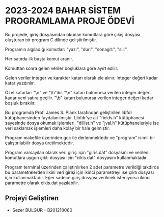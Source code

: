 # 2023-2024 BAHAR SİSTEM PROGRAMLAMA PROJE ÖDEVİ

Bu projede, giriş dosyasından okunan komutlara göre çıkış dosyası oluşturan bir program C
dilinde geliştirilmiştir.

Programın algıladığı komutlar: "yaz:", "dur:", "sonagit:", "sil:".

Her satırda ilk başta komut aranır.

Komuttan sonra gelen veriler boşluklara göre ayırt edilir.

Gelen veriler integer ve karakter katarı olarak ele alınır. Integer değeri kadar katar yazdırılır. 

Özel katarlar: "\n" ve "\b"dir. "\n" katarı bulunursa verilen integer değeri kadar yeni satıra geçilir. "\b" katarı bulunursa verilen integer değeri kadar boşluk bırakılır.

Bu programda Prof. James S. Plank tarafından geliştirilen libfdr kütüphanesinden faydalanılmıştır. Libfdr'ye ait "fields.h" kütüphanesi sayesinde dosya okumak işlemleri, "dlllist.h" ve "jval.h" kütüphaneleriyle ise veri saklamak işlemleri daha kolay bir hale gelmiştir.

Program makefile üzerinden gcc ile derlenmektedir ve "program" isimli bir çalıştırılabilir dosya üretilmektedir. 

Program varsayılan olarak veri girişi için "giris.dat" dosyasını ve verilen komutlara uygun çıktı dosyası için "cikis.dat" dosyasını kullanmaktadır.

Program terminal üzerinden çalıştırılırken 2 adet parametre verildiği takdirde bu parametrelerden ilkini veri girişi için ikinci parametreyi ise çıktı dosyası için kullanmaktadır. Eğer sadece giriş dosyası verilmek isteniyorsa ikinci parametre olarak cikis.dat yazılabilir.


## Projeyi Geliştiren

- Sezer BULGUR - B201210060